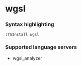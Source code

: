 # wgsl

### Syntax highlighting

```vim
:TSInstall wgsl
```

### Supported language servers

- wgsl_analyzer
